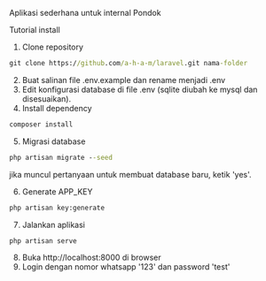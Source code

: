 Aplikasi sederhana untuk internal Pondok

Tutorial install
1. Clone repository
```cmd
git clone https://github.com/a-h-a-m/laravel.git nama-folder
```
2. Buat salinan file .env.example dan rename menjadi .env
3. Edit konfigurasi database di file .env (sqlite diubah ke mysql dan disesuaikan).
4. Install dependency
```cmd
composer install
```
5. Migrasi database
```cmd
php artisan migrate --seed
```
jika muncul pertanyaan untuk membuat database baru, ketik 'yes'.

6. Generate APP_KEY
```cmd
php artisan key:generate
```
7. Jalankan aplikasi
```cmd
php artisan serve
```
8. Buka http://localhost:8000 di browser
9. Login dengan nomor whatsapp '123' dan password 'test'
